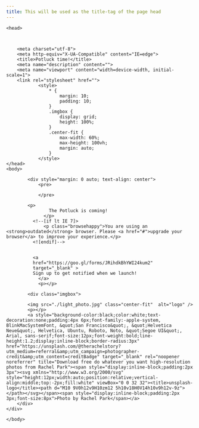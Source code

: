 ```yaml
---
title: This will be used as the title-tag of the page head
---
```



<!-- change something! -->

<!DOCTYPE html>
<!--[if lt IE 7]>      <html class="no-js lt-ie9 lt-ie8 lt-ie7"> <![endif]-->
<!--[if IE 7]>         <html class="no-js lt-ie9 lt-ie8"> <![endif]-->
<!--[if IE 8]>         <html class="no-js lt-ie9"> <![endif]-->
<!--[if gt IE 8]><!--> <html class="no-js"> <!--<![endif]-->
    <head>



        <meta charset="utf-8">
        <meta http-equiv="X-UA-Compatible" content="IE=edge">
        <title>Potluck time!</title>
        <meta name="description" content="">
        <meta name="viewport" content="width=device-width, initial-scale=1">
        <link rel="stylesheet" href="">
                <style>
                    * {
                        margin: 10;
                        padding: 10;
                    }
                    .imgbox {
                        display: grid;
                        height: 100%;
                    }
                    .center-fit {
                        max-width: 60%;
                        max-height: 100vh;
                        margin: auto;
                    }
                </style>
    </head>
    <body>

            <div style="margin: 0 auto; text-align: center">
                <pre>
                    
                </pre>

            <p>
                    The Potluck is coming!
                  </p>
              <!--[if lt IE 7]>
                  <p class="browsehappy">You are using an <strong>outdated</strong> browser. Please <a href="#">upgrade your browser</a> to improve your experience.</p>
              <![endif]-->
              
              
              <a 
              href="https://goo.gl/forms/JRihdkBhYWI24kum2"
              target="_blank" >
              Sign up to get notified when we launch!
                </a>
                <p></p>

            <div class="imgbox">

            <img src="./light_photo.jpg" class="center-fit"  alt="logo" />
            <p></p>
            <a style="background-color:black;color:white;text-decoration:none;padding:4px 6px;font-family:-apple-system, BlinkMacSystemFont, &quot;San Francisco&quot;, &quot;Helvetica Neue&quot;, Helvetica, Ubuntu, Roboto, Noto, &quot;Segoe UI&quot;, Arial, sans-serif;font-size:12px;font-weight:bold;line-height:1.2;display:inline-block;border-radius:3px" href="https://unsplash.com/@therachelstory?utm_medium=referral&amp;utm_campaign=photographer-credit&amp;utm_content=creditBadge" target="_blank" rel="noopener noreferrer" title="Download free do whatever you want high-resolution photos from Rachel Park"><span style="display:inline-block;padding:2px 3px"><svg xmlns="http://www.w3.org/2000/svg" style="height:12px;width:auto;position:relative;vertical-align:middle;top:-2px;fill:white" viewBox="0 0 32 32"><title>unsplash-logo</title><path d="M10 9V0h12v9H10zm12 5h10v18H0V14h10v9h12v-9z"></path></svg></span><span style="display:inline-block;padding:2px 3px;font-size:8px">Photo by Rachel Park</span></a>
        </div>
    </div>

    </body>
</html>